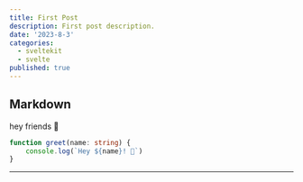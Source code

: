 ```yaml
---
title: First Post
description: First post description.
date: '2023-8-3'
categories:
  - sveltekit
  - svelte
published: true
---
```


<script>
import Alert from './alert.svelte';
  </script>

## Markdown

hey friends 👋

```ts
function greet(name: string) {
	console.log(`Hey ${name}! 👋`)
}
```

---

<Alert/>
